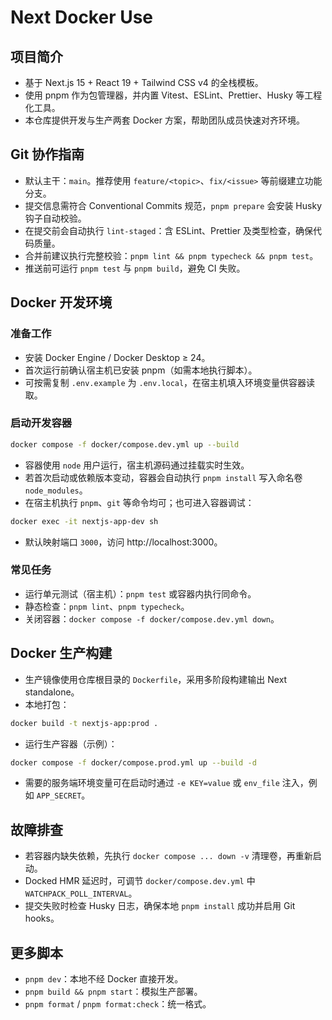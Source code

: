 # Next Docker Use

## 项目简介

- 基于 Next.js 15 + React 19 + Tailwind CSS v4 的全栈模板。
- 使用 pnpm 作为包管理器，并内置 Vitest、ESLint、Prettier、Husky 等工程化工具。
- 本仓库提供开发与生产两套 Docker 方案，帮助团队成员快速对齐环境。

## Git 协作指南

- 默认主干：`main`。推荐使用 `feature/<topic>`、`fix/<issue>` 等前缀建立功能分支。
- 提交信息需符合 Conventional Commits 规范，`pnpm prepare` 会安装 Husky 钩子自动校验。
- 在提交前会自动执行 `lint-staged`：含 ESLint、Prettier 及类型检查，确保代码质量。
- 合并前建议执行完整校验：`pnpm lint && pnpm typecheck && pnpm test`。
- 推送前可运行 `pnpm test` 与 `pnpm build`，避免 CI 失败。

## Docker 开发环境

### 准备工作

- 安装 Docker Engine / Docker Desktop ≥ 24。
- 首次运行前确认宿主机已安装 pnpm（如需本地执行脚本）。
- 可按需复制 `.env.example` 为 `.env.local`，在宿主机填入环境变量供容器读取。

### 启动开发容器

```bash
docker compose -f docker/compose.dev.yml up --build
```

- 容器使用 `node` 用户运行，宿主机源码通过挂载实时生效。
- 若首次启动或依赖版本变动，容器会自动执行 `pnpm install` 写入命名卷 `node_modules`。
- 在宿主机执行 `pnpm`、`git` 等命令均可；也可进入容器调试：

```bash
docker exec -it nextjs-app-dev sh
```

- 默认映射端口 `3000`，访问 http://localhost:3000。

### 常见任务

- 运行单元测试（宿主机）：`pnpm test` 或容器内执行同命令。
- 静态检查：`pnpm lint`、`pnpm typecheck`。
- 关闭容器：`docker compose -f docker/compose.dev.yml down`。

## Docker 生产构建

- 生产镜像使用仓库根目录的 `Dockerfile`，采用多阶段构建输出 Next standalone。
- 本地打包：

```bash
docker build -t nextjs-app:prod .
```

- 运行生产容器（示例）：

```bash
docker compose -f docker/compose.prod.yml up --build -d
```

- 需要的服务端环境变量可在启动时通过 `-e KEY=value` 或 `env_file` 注入，例如 `APP_SECRET`。

## 故障排查

- 若容器内缺失依赖，先执行 `docker compose ... down -v` 清理卷，再重新启动。
- Docked HMR 延迟时，可调节 `docker/compose.dev.yml` 中 `WATCHPACK_POLL_INTERVAL`。
- 提交失败时检查 Husky 日志，确保本地 `pnpm install` 成功并启用 Git hooks。

## 更多脚本

- `pnpm dev`：本地不经 Docker 直接开发。
- `pnpm build && pnpm start`：模拟生产部署。
- `pnpm format` / `pnpm format:check`：统一格式。
